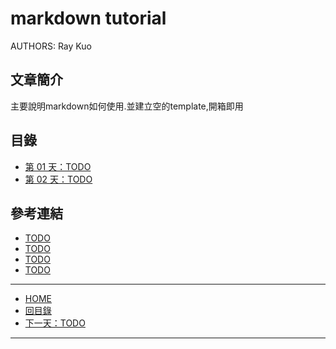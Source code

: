 markdown tutorial
============

AUTHORS: Ray Kuo

文章簡介
------

主要說明markdown如何使用.並建立空的template,開箱即用

目錄
------
* [第 01 天：TODO](01.md)
* [第 02 天：TODO](02.md)

參考連結
------

* [TODO](http://TODO/TODO/)
* [TODO](http://TODO/TODO/)
* [TODO](http://TODO/TODO/)
* [TODO](http://TODO/TODO/)

-------
* [HOME](../README.md)
* [回目錄](README.md)
* [下一天：TODO](./01.md)
-------